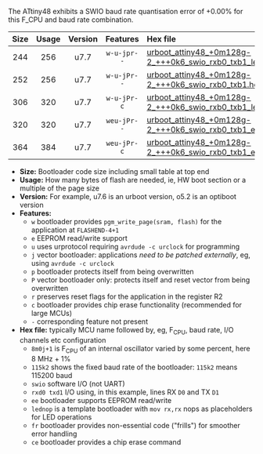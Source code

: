 The ATtiny48 exhibits a SWIO baud rate quantisation error of +0.00% for this F_CPU and baud rate combination.

|Size|Usage|Version|Features|Hex file|
|:-:|:-:|:-:|:-:|:--|
|244|256|u7.7|`w-u-jpr--`|[urboot_attiny48_+0m128g-2_+++0k6_swio_rxb0_txb1_lednop.hex](https://raw.githubusercontent.com/stefanrueger/urboot.hex/main/mcus/attiny48/internal_oscillator/fcpu_+0m128g-2/br_+++0k6/urboot_attiny48_+0m128g-2_+++0k6_swio_rxb0_txb1_lednop.hex)|
|252|256|u7.7|`w-u-jPr--`|[urboot_attiny48_+0m128g-2_+++0k6_swio_rxb0_txb1.hex](https://raw.githubusercontent.com/stefanrueger/urboot.hex/main/mcus/attiny48/internal_oscillator/fcpu_+0m128g-2/br_+++0k6/urboot_attiny48_+0m128g-2_+++0k6_swio_rxb0_txb1.hex)|
|306|320|u7.7|`w-u-jPr-c`|[urboot_attiny48_+0m128g-2_+++0k6_swio_rxb0_txb1_lednop_fr_ce.hex](https://raw.githubusercontent.com/stefanrueger/urboot.hex/main/mcus/attiny48/internal_oscillator/fcpu_+0m128g-2/br_+++0k6/urboot_attiny48_+0m128g-2_+++0k6_swio_rxb0_txb1_lednop_fr_ce.hex)|
|320|320|u7.7|`weu-jPr--`|[urboot_attiny48_+0m128g-2_+++0k6_swio_rxb0_txb1_ee_lednop.hex](https://raw.githubusercontent.com/stefanrueger/urboot.hex/main/mcus/attiny48/internal_oscillator/fcpu_+0m128g-2/br_+++0k6/urboot_attiny48_+0m128g-2_+++0k6_swio_rxb0_txb1_ee_lednop.hex)|
|364|384|u7.7|`weu-jPr-c`|[urboot_attiny48_+0m128g-2_+++0k6_swio_rxb0_txb1_ee_lednop_fr_ce.hex](https://raw.githubusercontent.com/stefanrueger/urboot.hex/main/mcus/attiny48/internal_oscillator/fcpu_+0m128g-2/br_+++0k6/urboot_attiny48_+0m128g-2_+++0k6_swio_rxb0_txb1_ee_lednop_fr_ce.hex)|

- **Size:** Bootloader code size including small table at top end
- **Usage:** How many bytes of flash are needed, ie, HW boot section or a multiple of the page size
- **Version:** For example, u7.6 is an urboot version, o5.2 is an optiboot version
- **Features:**
  + `w` bootloader provides `pgm_write_page(sram, flash)` for the application at `FLASHEND-4+1`
  + `e` EEPROM read/write support
  + `u` uses urprotocol requiring `avrdude -c urclock` for programming
  + `j` vector bootloader: applications *need to be patched externally*, eg, using `avrdude -c urclock`
  + `p` bootloader protects itself from being overwritten
  + `P` vector bootloader only: protects itself and reset vector from being overwritten
  + `r` preserves reset flags for the application in the register R2
  + `c` bootloader provides chip erase functionality (recommended for large MCUs)
  + `-` corresponding feature not present
- **Hex file:** typically MCU name followed by, eg, F<sub>CPU</sub>, baud rate, I/O channels etc configuration
  + `8m0j+1` is F<sub>CPU</sub> of an internal oscillator varied by some percent, here 8 MHz + 1%
  + `115k2` shows the fixed baud rate of the bootloader: `115k2` means 115200 baud
  + `swio` software I/O (not UART)
  + `rxd0 txd1` I/O using, in this example, lines RX `D0` and TX `D1`
  + `ee` bootloader supports EEPROM read/write
  + `lednop` is a template bootloader with `mov rx,rx` nops as placeholders for LED operations
  + `fr` bootloader provides non-essential code ("frills") for smoother error handling
  + `ce` bootloader provides a chip erase command
